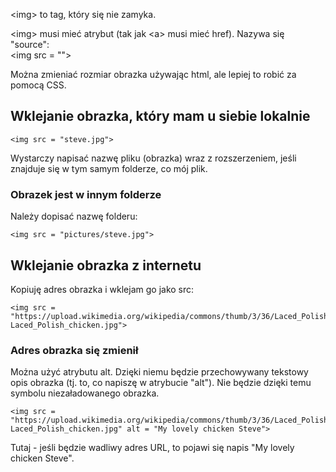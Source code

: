 \<img\> to tag, który się nie zamyka.  
  
\<img\> musi mieć atrybut (tak jak \<a\> musi mieć href). Nazywa się "source":  
\<img src = ""\>  
  
Można zmieniać rozmiar obrazka używając html, ale lepiej to robić za pomocą CSS.
  
  
## Wklejanie obrazka, który mam u siebie lokalnie  

```
<img src = "steve.jpg">
```  
  
Wystarczy napisać nazwę pliku (obrazka) wraz z rozszerzeniem, jeśli znajduje się w tym samym folderze, co mój plik.  
  
### Obrazek jest w innym folderze  
Należy dopisać nazwę folderu:  
```
<img src = "pictures/steve.jpg">
```
  
  
## Wklejanie obrazka z internetu  
Kopiuję adres obrazka i wklejam go jako src:  

```
<img src = "https://upload.wikimedia.org/wikipedia/commons/thumb/3/36/Laced_Polish_chicken.jpg/330px-Laced_Polish_chicken.jpg">
```
  
### Adres obrazka się zmienił  
Można użyć atrybutu alt. Dzięki niemu będzie przechowywany tekstowy opis obrazka (tj. to, co napiszę w atrybucie "alt"). Nie będzie dzięki temu symbolu niezaładowanego obrazka.    
```
<img src = "https://upload.wikimedia.org/wikipedia/commons/thumb/3/36/Laced_Polish_chicken.jpg/330px-Laced_Polish_chicken.jpg" alt = "My lovely chicken Steve">
``` 
Tutaj - jeśli będzie wadliwy adres URL, to pojawi się napis "My lovely chicken Steve".
